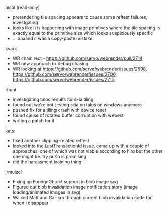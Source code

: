 nical (read-only)
* prerendering tile spacing appears to cause some reftest failures, investgating
* looks like it is happening with image primtives where the tile spacing is exactly equal to the primitive size which looks suspiciously specific
* ... aaaand it was a copy-paste mistake.

kvark
* WR chain rect - https://github.com/servo/webrender/pull/2714
* WR new approach to debug chasing
* WR looking at https://github.com/servo/webrender/issues/2698, https://github.com/servo/webrender/issues/2706, https://github.com/servo/webrender/issues/2715

rhunt
* investigating talos results for skia tiling
* found out we're not testing skia on talos on windows anymore
* pushed fix for a tiling crash with device reset
* found cause of rotated buffer corruption with webext
* writing a patch for it

kats:
* fixed another clipping-related reftest
* looked into the LastTransactionId issue. came up with a couple of approaches, one of which was not viable according to hiro but the other one might be. try push is promising
* did the harassment training thing

jrmuizel
* Fixing up ForeignObject support in blob image svg
* Figured out blob invalidation image notification story (image loading/animated images in svg)
* Walked Matt and Gankro through current blob invalidation code for when I disappear
